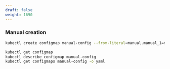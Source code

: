 ```yaml
---
draft: false
weight: 1690
---
```

### Manual creation
```bash
kubectl create configmap manual-config --from-literal=manual.manual_1=manual_val_1 --from-literal=manual.manual_2=manual_val_2
```

```bash
kubectl get configmap
kubectl describe configmap manual-config
kubectl get configmaps manual-config -o yaml
```

